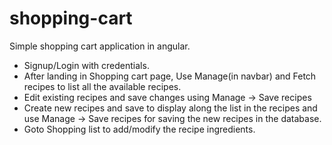 # shopping-cart

Simple shopping cart application in angular.

- Signup/Login with credentials.
- After landing in Shopping cart page, Use Manage(in navbar) and Fetch recipes to list all the available recipes.
- Edit existing recipes and save changes using Manage -> Save recipes
- Create new recipes and save to display along the list in the recipes and
  use Manage -> Save recipes for saving the new recipes in the database.
- Goto Shopping list to add/modify the recipe ingredients.
